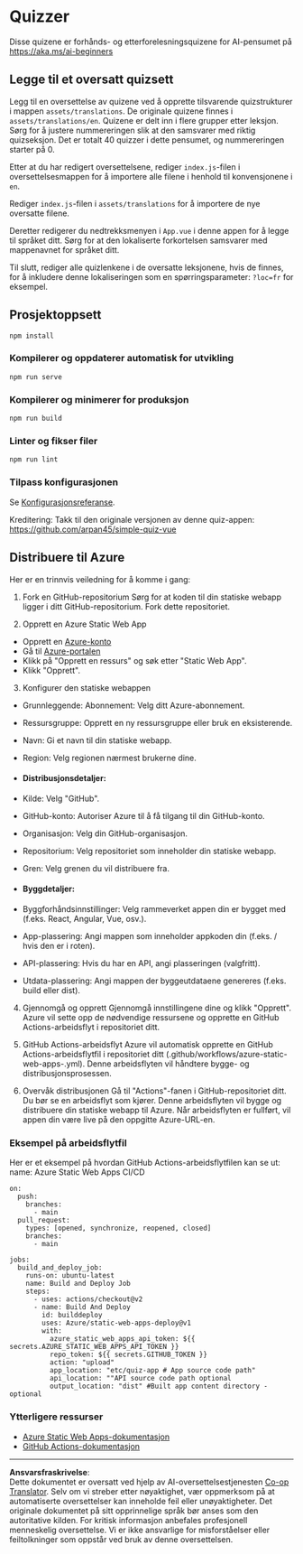 <!--
CO_OP_TRANSLATOR_METADATA:
{
  "original_hash": "d699cf8509f74baa5b0b838de5cf0662",
  "translation_date": "2025-08-28T16:07:43+00:00",
  "source_file": "etc/quiz-app/README.md",
  "language_code": "no"
}
-->
# Quizzer

Disse quizene er forhånds- og etterforelesningsquizene for AI-pensumet på https://aka.ms/ai-beginners

## Legge til et oversatt quizsett

Legg til en oversettelse av quizene ved å opprette tilsvarende quizstrukturer i mappen `assets/translations`. De originale quizene finnes i `assets/translations/en`. Quizene er delt inn i flere grupper etter leksjon. Sørg for å justere nummereringen slik at den samsvarer med riktig quizseksjon. Det er totalt 40 quizzer i dette pensumet, og nummereringen starter på 0.

Etter at du har redigert oversettelsene, rediger `index.js`-filen i oversettelsesmappen for å importere alle filene i henhold til konvensjonene i `en`.

Rediger `index.js`-filen i `assets/translations` for å importere de nye oversatte filene.

Deretter redigerer du nedtrekksmenyen i `App.vue` i denne appen for å legge til språket ditt. Sørg for at den lokaliserte forkortelsen samsvarer med mappenavnet for språket ditt.

Til slutt, rediger alle quizlenkene i de oversatte leksjonene, hvis de finnes, for å inkludere denne lokaliseringen som en spørringsparameter: `?loc=fr` for eksempel.

## Prosjektoppsett

```
npm install
```

### Kompilerer og oppdaterer automatisk for utvikling

```
npm run serve
```

### Kompilerer og minimerer for produksjon

```
npm run build
```

### Linter og fikser filer

```
npm run lint
```

### Tilpass konfigurasjonen

Se [Konfigurasjonsreferanse](https://cli.vuejs.org/config/).

Kreditering: Takk til den originale versjonen av denne quiz-appen: https://github.com/arpan45/simple-quiz-vue

## Distribuere til Azure

Her er en trinnvis veiledning for å komme i gang:

1. Fork en GitHub-repositorium
Sørg for at koden til din statiske webapp ligger i ditt GitHub-repositorium. Fork dette repositoriet.

2. Opprett en Azure Static Web App
- Opprett en [Azure-konto](http://azure.microsoft.com)
- Gå til [Azure-portalen](https://portal.azure.com) 
- Klikk på "Opprett en ressurs" og søk etter "Static Web App".
- Klikk "Opprett".

3. Konfigurer den statiske webappen
- Grunnleggende: Abonnement: Velg ditt Azure-abonnement.
- Ressursgruppe: Opprett en ny ressursgruppe eller bruk en eksisterende.
- Navn: Gi et navn til din statiske webapp.
- Region: Velg regionen nærmest brukerne dine.

- #### Distribusjonsdetaljer:
- Kilde: Velg "GitHub".
- GitHub-konto: Autoriser Azure til å få tilgang til din GitHub-konto.
- Organisasjon: Velg din GitHub-organisasjon.
- Repositorium: Velg repositoriet som inneholder din statiske webapp.
- Gren: Velg grenen du vil distribuere fra.

- #### Byggdetaljer:
- Byggforhåndsinnstillinger: Velg rammeverket appen din er bygget med (f.eks. React, Angular, Vue, osv.).
- App-plassering: Angi mappen som inneholder appkoden din (f.eks. / hvis den er i roten).
- API-plassering: Hvis du har en API, angi plasseringen (valgfritt).
- Utdata-plassering: Angi mappen der byggeutdataene genereres (f.eks. build eller dist).

4. Gjennomgå og opprett
Gjennomgå innstillingene dine og klikk "Opprett". Azure vil sette opp de nødvendige ressursene og opprette en GitHub Actions-arbeidsflyt i repositoriet ditt.

5. GitHub Actions-arbeidsflyt
Azure vil automatisk opprette en GitHub Actions-arbeidsflytfil i repositoriet ditt (.github/workflows/azure-static-web-apps-<name>.yml). Denne arbeidsflyten vil håndtere bygge- og distribusjonsprosessen.

6. Overvåk distribusjonen
Gå til "Actions"-fanen i GitHub-repositoriet ditt.
Du bør se en arbeidsflyt som kjører. Denne arbeidsflyten vil bygge og distribuere din statiske webapp til Azure.
Når arbeidsflyten er fullført, vil appen din være live på den oppgitte Azure-URL-en.

### Eksempel på arbeidsflytfil

Her er et eksempel på hvordan GitHub Actions-arbeidsflytfilen kan se ut:
name: Azure Static Web Apps CI/CD
```
on:
  push:
    branches:
      - main
  pull_request:
    types: [opened, synchronize, reopened, closed]
    branches:
      - main

jobs:
  build_and_deploy_job:
    runs-on: ubuntu-latest
    name: Build and Deploy Job
    steps:
      - uses: actions/checkout@v2
      - name: Build And Deploy
        id: builddeploy
        uses: Azure/static-web-apps-deploy@v1
        with:
          azure_static_web_apps_api_token: ${{ secrets.AZURE_STATIC_WEB_APPS_API_TOKEN }}
          repo_token: ${{ secrets.GITHUB_TOKEN }}
          action: "upload"
          app_location: "etc/quiz-app # App source code path"
          api_location: ""API source code path optional
          output_location: "dist" #Built app content directory - optional
```

### Ytterligere ressurser
- [Azure Static Web Apps-dokumentasjon](https://learn.microsoft.com/azure/static-web-apps/getting-started)
- [GitHub Actions-dokumentasjon](https://docs.github.com/actions/use-cases-and-examples/deploying/deploying-to-azure-static-web-app)

---

**Ansvarsfraskrivelse**:  
Dette dokumentet er oversatt ved hjelp av AI-oversettelsestjenesten [Co-op Translator](https://github.com/Azure/co-op-translator). Selv om vi streber etter nøyaktighet, vær oppmerksom på at automatiserte oversettelser kan inneholde feil eller unøyaktigheter. Det originale dokumentet på sitt opprinnelige språk bør anses som den autoritative kilden. For kritisk informasjon anbefales profesjonell menneskelig oversettelse. Vi er ikke ansvarlige for misforståelser eller feiltolkninger som oppstår ved bruk av denne oversettelsen.